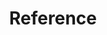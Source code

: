 ---
title: "Reference"
linkTitle: "Reference"
description: >
  Reference docs for Jenkins X.
type: docs
layout: home
menu:
  docs:
    title: "Reference"
    weight: 18
---